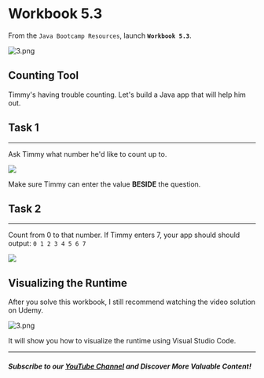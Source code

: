 # Workbook 5.3

From the `Java Bootcamp Resources`, launch **`Workbook 5.3`**.

![3.png](https://firebasestorage.googleapis.com/v0/b/learnthepart-75aed.appspot.com/o/images%2F55c46091-a3e7-4e65-ac2c-f02025e72774?alt=media&token=f0c6b077-9305-4718-933f-b83bac3203ed)

Counting Tool
-------------

Timmy's having trouble counting. Let's build a Java app that will help him out.

## Task 1
------

Ask Timmy what number he'd like to count up to.

![](https://firebasestorage.googleapis.com/v0/b/learnthepart-75aed.appspot.com/o/images%2F7816964b-59e7-4f59-9f2b-8a4b75327023?alt=media&token=ce2b8a5d-7440-483e-8b6f-0539fbda99b0)

Make sure Timmy can enter the value **BESIDE** the question.

## Task 2
------

Count from 0 to that number. If Timmy enters 7, your app should should output: `0 1 2 3 4 5 6 7`

![](https://firebasestorage.googleapis.com/v0/b/learnthepart-75aed.appspot.com/o/images%2F162352e1-9064-4f02-8286-0fb9659dd5e6?alt=media&token=90ea74ff-380e-43dd-ad7b-5626c047e3fa)

## Visualizing the Runtime

After you solve this workbook, I still recommend watching the video solution on Udemy.

![3.png](https://firebasestorage.googleapis.com/v0/b/learnthepart-75aed.appspot.com/o/images%2F7c05b536-741e-454f-9318-3e2387d973ef?alt=media&token=b0082376-158a-4e0b-85ff-fca43181df4e)

It will show you how to visualize the runtime using Visual Studio Code.

----------
##### Subscribe to our [YouTube Channel](https://www.youtube.com/@RayanSlim087?sub_confirmation=1) and Discover More Valuable Content!